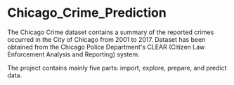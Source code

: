 # Chicago_Crime_Prediction
The Chicago Crime dataset contains a summary of the reported crimes occurred in the City of Chicago from 2001 to 2017. 
Dataset has been obtained from the Chicago Police Department's CLEAR (Citizen Law Enforcement Analysis and Reporting) system.

The project contains mainly five parts: import, explore, prepare, and predict data.
